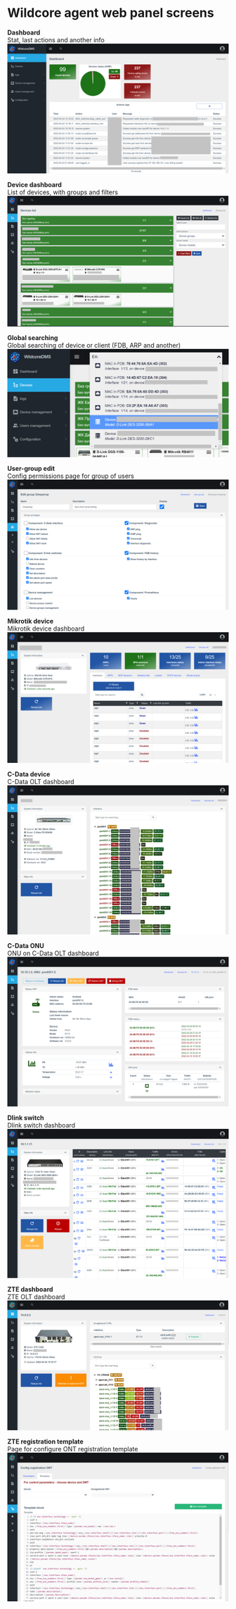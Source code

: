 # Wildcore agent web panel screens

**Dashboard**    
Stat, last actions and another info 
![](./res/dashboard.png)
    
**Device dashboard**    
List of devices, with groups and filters 
![](./res/device_list.png)
    
**Global searching**    
Global searching of device or client (FDB, ARP and another) 
![](./res/global_searching.png)
    

**User-group edit**    
Config permissions page for group of users 
![](./res/group_edit.png)    
       
**Mikrotik device**    
Mikrotik device dashboard 
![](./res/mikrotik_dashboard.png)
    
**C-Data device**    
C-Data OLT dashboard 
![](./res/cdata_interfaces.png)
    
**C-Data ONU**    
ONU on C-Data OLT dashboard 
![](./res/cdata_ont_info.png)
    

**Dlink switch**    
Dlink switch dashboard 
![](./res/dlink_device_ports_info.png)
    

**ZTE dashboard**    
ZTE OLT dashboard 
![](./res/zte_dashboard.png)

**ZTE registration template**    
Page for configure ONT registration template 
![](./res/zte_registration_template.png)
    

